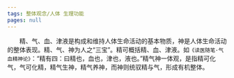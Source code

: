 ```yaml
---
tags: 整体观念/人体 生理功能
pages: null
---
```

&emsp;&emsp;精、气、血、津液是构成和维持人体生命活动的基本物质，神是人体生命活动的整体表现。精、气、神为人之“三宝”。精可概括精、血、津液。如`《读医随笔·气血精神论》`：“精有四：曰精也，血也，津也，液也。”精气神一体观，是指精可化气，气可化精，精气生神，精气养神，而神则统驭精与气，形成有机整体。